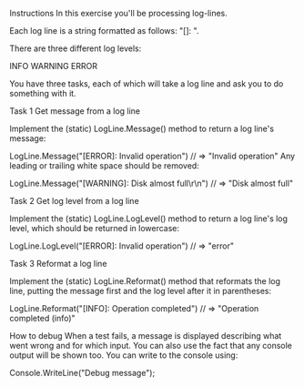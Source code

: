 Instructions
In this exercise you'll be processing log-lines.

Each log line is a string formatted as follows: "[<LEVEL>]: <MESSAGE>".

There are three different log levels:

INFO
WARNING
ERROR
  
You have three tasks, each of which will take a log line and ask you to do something with it.

Task 1
Get message from a log line

Implement the (static) LogLine.Message() method to return a log line's message:

LogLine.Message("[ERROR]: Invalid operation")
// => "Invalid operation"
Any leading or trailing white space should be removed:

LogLine.Message("[WARNING]:  Disk almost full\r\n")
// => "Disk almost full"

Task 2
Get log level from a log line

Implement the (static) LogLine.LogLevel() method to return a log line's log level, which should be returned in lowercase:

LogLine.LogLevel("[ERROR]: Invalid operation")
// => "error"

Task 3
Reformat a log line

Implement the (static) LogLine.Reformat() method that reformats the log line, putting the message first and the log level after it in parentheses:

LogLine.Reformat("[INFO]: Operation completed")
// => "Operation completed (info)"

How to debug
When a test fails, a message is displayed describing what went wrong and for which input. You can also use the fact that any console output will be shown too. You can write to the console using:

Console.WriteLine("Debug message");
